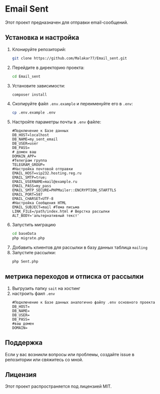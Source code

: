 # Email Sent

Этот проект предназначен для отправки email-сообщений.

## Установка и настройка

1. Клонируйте репозиторий:
   ```sh
   git clone https://github.com/Malakar77/Email_sent.git
   ```
2. Перейдите в директорию проекта:
   ```sh
   cd Email_sent
   ```
3. Установите зависимости:
   ```sh
   composer install
   ```
4. Скопируйте файл `.env.example` и переименуйте его в `.env`:
   ```sh
   cp .env.example .env
   ```
5. Настройте параметры почты в `.env` файле:
   ```env
   #Подключение к Базе данных
   DB_HOST=localhost
   DB_NAME=my_sent_email
   DB_USER=user
   DB_PASS=
   # домен ваш
   DOMAIN_APP=
   #Телеграм группа
   TELEGRAM_GROUP=
   #Настройка почтовой отправки
   EMAIL_HOST=vip232.hosting.reg.ru
   EMAIL_SMTP=true;
   EMAIL_USERNAME=mail@example.ru
   EMAIL_PASS=my_pass
   EMAIL_SMTP_SECURE=PHPMailer::ENCRYPTION_STARTTLS
   EMAIL_PORT=587
   EMAIL_CHARSET=UTF-8
   #Настройка Сообщения HTML
   EMAIL_SUBJECT=mail #Тема письма
   LINK_FILE=/path/index.html # Верстка рассылки
   ALT_BODY='альтернативный текст'
   ```
6. Запустить миграцию 
    ```sh
   cd baseData
   php migrate.php
   ```
7. Добавить клиентов для рассылки в базу данных таблица `mailing`
8. Запустите рассылки:
   ```sh
   php Sent.php
   ```
## метрика переходов и отписка от рассылки
1. Выгрузить папку `sait` на хостинг
2. настроить фаил `.env`
   ```env
   #Подключение к Базе данных аналогично файлу .env основного проекта
   DB_HOST= 
   DB_NAME=
   DB_USER=
   DB_PASS=
   #ваш домен
   DOMAIN= 
   ```
## Поддержка

Если у вас возникли вопросы или проблемы, создайте issue в репозитории или свяжитесь со мной.

## Лицензия

Этот проект распространяется под лицензией MIT.

